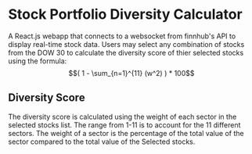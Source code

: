# Stock Portfolio Diversity Calculator

A React.js webapp that connects to a websocket from finnhub's API to display real-time stock data. Users may select any combination of stocks from the DOW 30 to calculate the diversity score of thier selected stocks using the formula: 
$$( 1 - \sum_{n=1}^{11} (w^2) ) * 100$$  

## Diversity Score

The diversity score is calculated using the weight of each sector in the selected stocks list. The range from 1-11 is to account for the 11 different sectors. The weight of a sector is the percentage of the total value of the sector compared to the total value of the Selected stocks.


